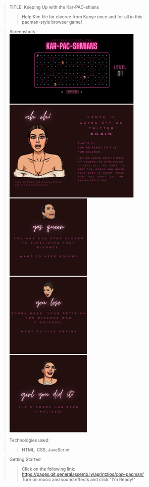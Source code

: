 >TITLE: Keeping Up with the Kar-PAC-shians
>>Help Kim file for divorce from Kanye once and for all in this pacman-style browser game!


>Screenshots <br>
    <img src="./img/gamePlay.png" width="400"> <br>
    <img src="./img/overlayStart.png" width="400"> <br>
    <img src="./img/overlayWin.png" width="250">
    <img src="./img/overlayLose.png" width="250">
    <img src="./img/overlayFinal.png" width="250">



>Technologies used:
>> HTML, CSS, JavaScript

>Getting Started
>>Click on the following link: https://pages.git.generalassemb.ly/aprintzios/oop-pacman/ <br>
>>Turn on music and sound effects and click "I'm Ready!"
